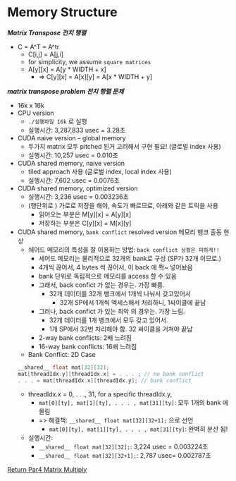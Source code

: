 # Memory Structure

***Matrix Transpose 전치 행렬***
- C = A^T = A^tr
  - C[i,j] = A[j,i]
  - for simplicity, we assume `square matrices`
  - A[y][x] = A[y * WIDTH + x]
    - => C[y][x] = A[x][y] = A[x * WIDTH + y]


***matrix transpose problem 전치 행렬 문제***
- 16k x 16k
- CPU version
  - `./실행파일 16k` 로 실행 
  - 실행시간: 3,287,833 usec = 3.28초
- CUDA naive version – global memory
  - 두가지 matrix 모두 pitched 된거 고려해서 구현 필요! (글로벌 index 사용)
  - 실행시간: 10,257 usec = 0.010초
- CUDA shared memory, naive version
  - tiled approach 사용 (글로벌 index, local index 사용)
  - 실행시간: 7,602 usec = 0.0076초
- CUDA shared memory, optimized version
  - 실행시간: 3,236 usec = 0.003236초
  - (행단위로 ) 가로로 저장을 해야, 속도가 빠르므로, 아래와 같은 트릭을 사용  
    - 읽어오는 부분은 M[y][x] = A[y][x]
    - 저장하는 부분은 C[y][x] = M[x][y]
- CUDA shared memory, `bank conflict` resolved version 메모리 뱅크 출동 현상
  - 쉐어드 메모리의 특성을 잘 이용하는 방법: `back conflict 상황은 피하게!!`
    - 세어드 메모리는 물리적으로 32개의 bank로 구성 (SP가 32개 이므로.)
    - 4개씩 끊어서, 4 bytes 씩 끊어서, 이 back 에 쫙~ 넣어놨음
    - bank 단위로 독립적으로 메모리를 access 할 수 있음
    - 그래서, back confict 가 없는 경우는. 가장 빠름. 
      - 32개 데이터를 32개 뱅크에서 1개씩 나눠서 갖고있어서 
        - 32개 SP에서 1개씩 엑세스해서 처리하니, 1싸이클에 끝남
    - 그러나, back confict 가 있는 최악 의 경우는. 가장 느림.
      - 32개 데이터를 1개 뱅크에서 모두 갖고 있어서.
      - 1개 SP에서 32번 처리해야 함. 32 싸이클을 거쳐야 끝남 
    - 2-way bank conflicts: 2배 느려짐
    - 16-way bank conflicts: 16배 느려짐
  - Bank Conflict: 2D Case
  ```c++
  __shared__ float mat[32][32];
  mat[threadIdx.y][threadIdx.x] = . . . ; // no bank conflict
  . . . = mat[threadIdx.x][threadIdx.y]; // bank conflict
  ```
   - threadIdx.x = 0, . . ., 31, for a specific threadIdx.y,
     - `mat[0][ty], mat[1][ty], . . . , mat[31][ty]`: 모두 1개의 bank 에 몰림
     - => 해결책: `__shared__ float mat[32][32+1];` 으로 선언 
       - `mat[0][ty], mat[1][ty], . . . , mat[31][ty]`: 완벽히 분산 됨!
  - 실행시간:
    - `__shared__ float mat[32][32];`: 3,224 usec = 0.003224초
    - `__shared__ float mat[32][32+1];`: 2,787 usec= 0.002787초



[Return Par4 Matrix Multiply](../README.md)  